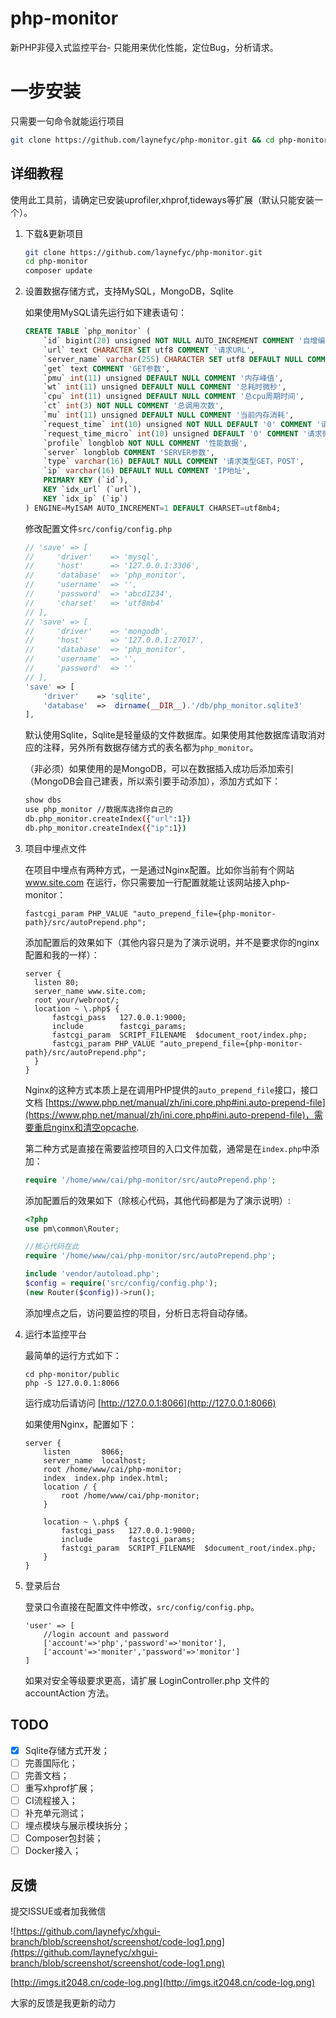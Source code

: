 # php-monitor
新PHP非侵入式监控平台- 只能用来优化性能，定位Bug，分析请求。

# 一步安装
只需要一句命令就能运行项目

````bash
git clone https://github.com/laynefyc/php-monitor.git && cd php-monitor && composer update && cd public && php -S 127.0.0.1:8066
````

## 详细教程

使用此工具前，请确定已安装uprofiler,xhprof,tideways等扩展（默认只能安装一个）。

1. 下载&更新项目

	````bash
	git clone https://github.com/laynefyc/php-monitor.git
	cd php-monitor
	composer update
	````
2. 设置数据存储方式，支持MySQL，MongoDB，Sqlite
	
	如果使用MySQL请先运行如下建表语句：
	
	````sql
	CREATE TABLE `php_monitor` (
		`id` bigint(20) unsigned NOT NULL AUTO_INCREMENT COMMENT '自增编号',
		`url` text CHARACTER SET utf8 COMMENT '请求URL',
		`server_name` varchar(255) CHARACTER SET utf8 DEFAULT NULL COMMENT '服务名',
		`get` text COMMENT 'GET参数',
		`pmu` int(11) unsigned DEFAULT NULL COMMENT '内存峰值',
		`wt` int(11) unsigned DEFAULT NULL COMMENT '总耗时微秒',
		`cpu` int(11) unsigned DEFAULT NULL COMMENT '总cpu周期时间',
		`ct` int(3) NOT NULL COMMENT '总调用次数',
		`mu` int(11) unsigned DEFAULT NULL COMMENT '当前内存消耗',
		`request_time` int(10) unsigned NOT NULL DEFAULT '0' COMMENT '请求时间，到秒',
		`request_time_micro` int(10) unsigned DEFAULT '0' COMMENT '请求微秒',
		`profile` longblob NOT NULL COMMENT '性能数据',
		`server` longblob COMMENT 'SERVER参数',
		`type` varchar(16) DEFAULT NULL COMMENT '请求类型GET，POST',
		`ip` varchar(16) DEFAULT NULL COMMENT 'IP地址',
		PRIMARY KEY (`id`),
		KEY `idx_url` (`url`),
		KEY `idx_ip` (`ip`)
	) ENGINE=MyISAM AUTO_INCREMENT=1 DEFAULT CHARSET=utf8mb4;
	````
	修改配置文件`src/config/config.php`
	
	````php
    // 'save' => [
    //     'driver'    => 'mysql',
    //     'host'      => '127.0.0.1:3306',
    //     'database'  => 'php_monitor',
    //     'username'  => '',
    //     'password'  => 'abcd1234',
    //     'charset'   => 'utf8mb4'
    // ],
    // 'save' => [
    //     'driver'    => 'mongodb',
    //     'host'      => '127.0.0.1:27017',
    //     'database'  => 'php_monitor',
    //     'username'  => '',
    //     'password'  => ''
    // ],
    'save' => [
        'driver'    => 'sqlite',
        'database'  =>  dirname(__DIR__).'/db/php_monitor.sqlite3'
    ],
	````
	默认使用Sqlite，Sqlite是轻量级的文件数据库。如果使用其他数据库请取消对应的注释，另外所有数据存储方式的表名都为`php_monitor`。
	
	（非必须）如果使用的是MongoDB，可以在数据插入成功后添加索引（MongoDB会自己建表，所以索引要手动添加），添加方式如下：
	
	````bash
	show dbs
	use php_monitor //数据库选择你自己的
	db.php_monitor.createIndex({"url":1})
	db.php_monitor.createIndex({"ip":1})
	````
4. 项目中埋点文件
	
	在项目中埋点有两种方式，一是通过Nginx配置。比如你当前有个网站 www.site.com 在运行，你只需要加一行配置就能让该网站接入php-monitor：
	
	````nginx
	fastcgi_param PHP_VALUE "auto_prepend_file={php-monitor-path}/src/autoPrepend.php";

    ````
    添加配置后的效果如下（其他内容只是为了演示说明，并不是要求你的nginx配置和我的一样）：
    
	````nginx
	server {
	  listen 80;
	  server_name www.site.com;
	  root your/webroot/; 
      location ~ \.php$ {
          fastcgi_pass   127.0.0.1:9000;
          include        fastcgi_params;
          fastcgi_param  SCRIPT_FILENAME  $document_root/index.php;
          fastcgi_param PHP_VALUE "auto_prepend_file={php-monitor-path}/src/autoPrepend.php";
      }
	}
	````
	Nginx的这种方式本质上是在调用PHP提供的`auto_prepend_file`接口，接口文档 [https://www.php.net/manual/zh/ini.core.php#ini.auto-prepend-file](https://www.php.net/manual/zh/ini.core.php#ini.auto-prepend-file)，需要重启nginx和清空opcache.
	
	第二种方式是直接在需要监控项目的入口文件加载，通常是在`index.php`中添加：
	
	````php
	require '/home/www/cai/php-monitor/src/autoPrepend.php';
    ````
    
	添加配置后的效果如下（除核心代码，其他代码都是为了演示说明）:
	
	````php
	<?php
	use pm\common\Router;
	
	//核心代码在此
	require '/home/www/cai/php-monitor/src/autoPrepend.php';
	
	include 'vendor/autoload.php';
	$config = require('src/config/config.php');
	(new Router($config))->run();
	````
	添加埋点之后，访问要监控的项目，分析日志将自动存储。
	
5. 运行本监控平台

	最简单的运行方式如下：
	
	````
	cd php-monitor/public
	php -S 127.0.0.1:8066
	````
	运行成功后请访问 [http://127.0.0.1:8066](http://127.0.0.1:8066)
	
	如果使用Nginx，配置如下：
	
	````nginx
    server {
        listen       8066;
        server_name  localhost;
        root /home/www/cai/php-monitor;
        index  index.php index.html;
        location / {
            root /home/www/cai/php-monitor;
        }

        location ~ \.php$ {
            fastcgi_pass   127.0.0.1:9000;
            include        fastcgi_params;
            fastcgi_param  SCRIPT_FILENAME  $document_root/index.php;
        }
    }

    ````
6. 登录后台

    登录口令直接在配置文件中修改，`src/config/config.php`。

    ````
    'user' => [
        //login account and password
        ['account'=>'php','password'=>'monitor'],
        ['account'=>'moniter','password'=>'monitor']
    ]

    ````
    如果对安全等级要求更高，请扩展 LoginController.php 文件的 accountAction 方法。

	
## TODO
- [x] Sqlite存储方式开发；
- [ ] 完善国际化；
- [ ] 完善文档；
- [ ] 重写xhprof扩展；
- [ ] CI流程接入；
- [ ] 补充单元测试；
- [ ] 埋点模块与展示模块拆分；
- [ ] Composer包封装；
- [ ] Docker接入；
	
## 反馈
提交ISSUE或者加我微信

![https://github.com/laynefyc/xhgui-branch/blob/screenshot/screenshot/code-log1.png](https://github.com/laynefyc/xhgui-branch/blob/screenshot/screenshot/code-log1.png)

[http://imgs.it2048.cn/code-log.png](http://imgs.it2048.cn/code-log.png)

大家的反馈是我更新的动力